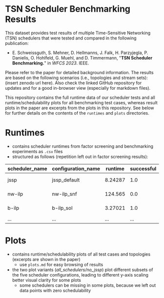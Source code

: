 # TSN Scheduler Benchmarking Results
This dataset provides test results of multiple Time-Sensitive Networking (TSN) schedulers that were tested and compared in the following publication:
- E. Schweissguth, S. Mehner, D. Hellmanns, J. Falk, H. Parzyjegla, P. Danielis, O. Hohlfeld, G. Muehl, and D. Timmermann, "**TSN Scheduler Benchmarking.**" in *WFCS 2023*. IEEE.

Please refer to the paper for detailed background information. The results are based on the following scenarios (i.e., topologies and stream sets): (insert zenodo url here). Also check the linked GitHub repository for updates and for a good in-browser view (especially for markdown files).

This repository contains the full runtime data of our scheduler tests and all runtime/schedulability plots for all benchmarking test cases, whereas result plots in the paper are excerpts from the plots in this repository. See below for further details on the contents of the `runtimes` and `plots` directories.

# Runtimes

- contains scheduler runtimes from factor screening and benchmarking experiments as `.csv` files
- structured as follows (repetition left out in factor screening results):


| scheduler_name | configuration_name | runtime | successful | stream_set_comment                                        | t_id | s_id  | topology | node_count | stream_placement | stream_count | repetition | cycle_time_us | frame_size_b | latency_factor |
|----------------|--------------------|---------|------------|-----------------------------------------------------------|------|-------|----------|------------|------------------|--------------|------------|---------------|--------------|----------------|
| jssp           | jssp_default       | 8.24287 |        1.0 | benchmarking_line_24_t02_ss001-09_sss048_ct1000_fs0100_a6 |   63 |  9587 | line     |         24 |                1 |           48 |          9 |          1000 |          100 |              6 |
| nw-ilp         | nw-ilp_snf         | 124.565 |        0.0 | benchmarking_line_8_t00_ss072-06_sss130_ct0310_fs1500_a6  |   66 | 11205 | line     |          8 |               72 |          130 |          6 |           310 |         1500 |              6 |
| b-ilp          | b-ilp_sol          | 3.27021 |        1.0 | benchmarking_line_8_t00_ss048-12_sss100_ct0490_fs1500_a3  |   66 | 10879 | line     |          8 |               48 |          100 |         12 |           490 |         1500 |              3 |
| ...            | ...                | ...     |        ... |  ...                                                      | ...  |   ... | ...      |        ... |              ... |          ... |        ... |           ... |          ... |            ... |

# Plots

- contains runtime/schedulability plots of all test cases and topologies (excerpts are shown in the paper)
    - use `plots.md` for easy browsing of results
- the two plot variants (*all_schedulers/no_jssp*) plot different subsets of the five scheduler configurations, leading to different y-axis scaling better visual clarity for some plots
    - some schedulers can be missing in some plots, because we left out data points with zero schedulability
